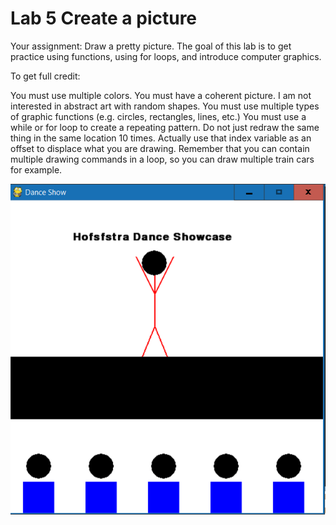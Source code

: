 # Lab 5 Create a picture

Your assignment: Draw a pretty picture. The goal of this lab is to get practice using functions, using for loops, and introduce computer graphics.

To get full credit:

You must use multiple colors.
You must have a coherent picture. I am not interested in abstract art with random shapes.
You must use multiple types of graphic functions (e.g. circles, rectangles, lines, etc.)
You must use a while or for loop to create a repeating pattern. Do not just redraw the same thing in the same location 10 times.
Actually use that index variable as an offset to displace what you are drawing. 
Remember that you can contain multiple drawing commands in a loop, so you can draw multiple train cars for example.


<img src="https://github.com/tyrone8980/College_Programming/blob/master/ZMedia/lab5.PNG" alt="Lab5" title="Lab5" />
